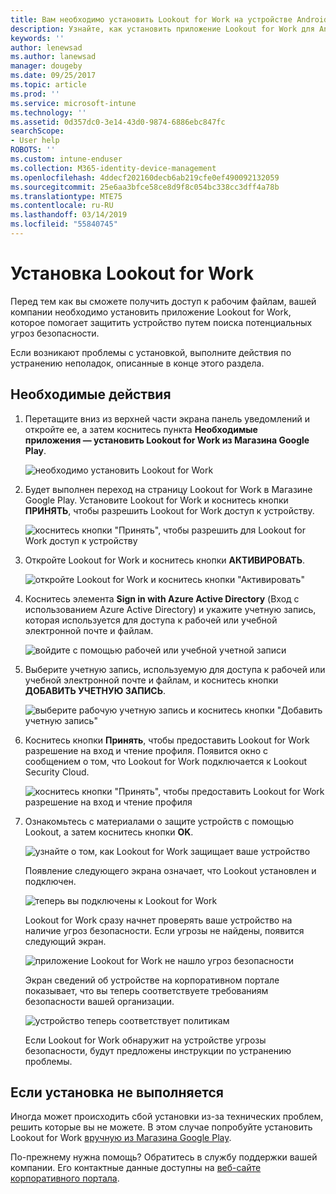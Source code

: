 ```yaml
---
title: Вам необходимо установить Lookout for Work на устройстве Android | Документы Майкрософт
description: Узнайте, как установить приложение Lookout for Work для Android.
keywords: ''
author: lenewsad
ms.author: lanewsad
manager: dougeby
ms.date: 09/25/2017
ms.topic: article
ms.prod: ''
ms.service: microsoft-intune
ms.technology: ''
ms.assetid: 0d357dc0-3e14-43d0-9874-6886ebc847fc
searchScope:
- User help
ROBOTS: ''
ms.custom: intune-enduser
ms.collection: M365-identity-device-management
ms.openlocfilehash: 4ddecf202160decb6ab219cfe0ef490092132059
ms.sourcegitcommit: 25e6aa3bfce58ce8d9f8c054bc338cc3dff4a78b
ms.translationtype: MTE75
ms.contentlocale: ru-RU
ms.lasthandoff: 03/14/2019
ms.locfileid: "55840745"
---
```

# <a name="install-lookout-for-work"></a>Установка Lookout for Work

Перед тем как вы сможете получить доступ к рабочим файлам, вашей компании необходимо установить приложение Lookout for Work, которое помогает защитить устройство путем поиска потенциальных угроз безопасности.

Если возникают проблемы с установкой, выполните действия по устранению неполадок, описанные в конце этого раздела.

## <a name="what-you-need-to-do"></a>Необходимые действия

1. Перетащите вниз из верхней части экрана панель уведомлений и откройте ее, а затем коснитесь пункта **Необходимые приложения — установить Lookout for Work из Магазина Google Play**.

   ![необходимо установить Lookout for Work](./media/lookout-required-app-install-android.png)

2. Будет выполнен переход на страницу Lookout for Work в Магазине Google Play. Установите Lookout for Work и коснитесь кнопки **ПРИНЯТЬ**, чтобы разрешить Lookout for Work доступ к устройству.

   ![коснитесь кнопки "Принять", чтобы разрешить для Lookout for Work доступ к устройству](./media/lookout-accept-store-permissions-android.png)

3. Откройте Lookout for Work и коснитесь кнопки **АКТИВИРОВАТЬ**.

   ![откройте Lookout for Work и коснитесь кнопки "Активировать"](./media/lookout-activate-button-android.png)

4. Коснитесь элемента **Sign in with Azure Active Directory** (Вход с использованием Azure Active Directory) и укажите учетную запись, которая используется для доступа к рабочей или учебной электронной почте и файлам.

   ![войдите с помощью рабочей или учебной учетной записи](./media/lookout-sign-in-azure-android.png)

5. Выберите учетную запись, используемую для доступа к рабочей или учебной электронной почте и файлам, и коснитесь кнопки **ДОБАВИТЬ УЧЕТНУЮ ЗАПИСЬ**.

   ![выберите рабочую учетную запись и коснитесь кнопки "Добавить учетную запись"](./media/lookout-pick-account-android.png)

6. Коснитесь кнопки **Принять**, чтобы предоставить Lookout for Work разрешение на вход и чтение профиля. Появится окно с сообщением о том, что Lookout for Work подключается к Lookout Security Cloud.

   ![коснитесь кнопки "Принять", чтобы предоставить Lookout for Work разрешение на вход и чтение профиля](./media/lookout-needs-permission-to-view-profile-android.png)

7. Ознакомьтесь с материалами о защите устройств с помощью Lookout, а затем коснитесь кнопки **ОK**.

   ![узнайте о том, как Lookout for Work защищает ваше устройство](./media/lookout-how-it-protects-your-device-android.png)

   Появление следующего экрана означает, что Lookout установлен и подключен.

   ![теперь вы подключены к Lookout for Work](./media/lookout-you-are-now-connected-android.png)

   Lookout for Work сразу начнет проверять ваше устройство на наличие угроз безопасности. Если угрозы не найдены, появится следующий экран.

   ![приложение Lookout for Work не нашло угроз безопасности](./media/lookout-scan-no-threats-found-android.png)

   Экран сведений об устройстве на корпоративном портале показывает, что вы теперь соответствуете требованиям безопасности вашей организации.

    ![устройство теперь соответствует политикам](./media/mtd-device-now-compliant-android.png)

   Если Lookout for Work обнаружит на устройстве угрозы безопасности, будут предложены инструкции по устранению проблемы.

## <a name="if-the-installation-doesnt-work"></a>Если установка не выполняется

Иногда может происходить сбой установки из-за технических проблем, решить которые вы не можете. В этом случае попробуйте установить Lookout for Work [вручную из Магазина Google Play](https://play.google.com/store/apps/details?id=com.lookout.enterprise).


По-прежнему нужна помощь? Обратитесь в службу поддержки вашей компании. Его контактные данные доступны на [веб-сайте корпоративного портала](https://go.microsoft.com/fwlink/?linkid=2010980).


